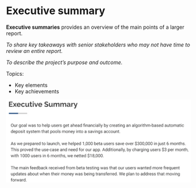 # Executive summary
__Executive summaries__ provides an overview of the main points of a larger report.

*To share key takeaways with senior stakeholders who may not have time to review an entire report.*

*To describe the project’s purpose and outcome.*

Topics:
* Key elements
* Key achievements

![executive-summary-sample](executive-summary-sample.png)
